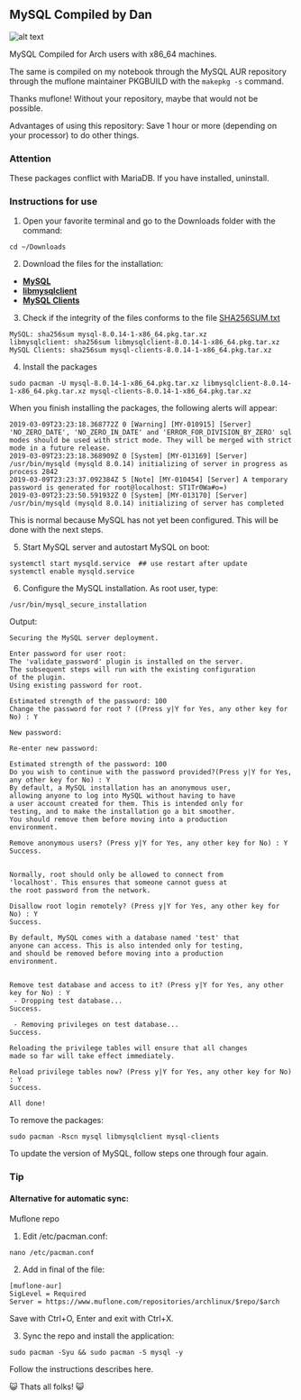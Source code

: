 ## MySQL Compiled by Dan
 
![alt text](https://github.com/linusdan/mysqlcompiled/blob/master/img/logo-mysql-170x115.png "Logo MySQL")

MySQL Compiled for Arch users with x86_64 machines.

The same is compiled on my notebook through the MySQL AUR repository through the muflone maintainer PKGBUILD with the ``` makepkg -s ``` command.

Thanks muflone! Without your repository, maybe that would not be possible.

Advantages of using this repository: Save 1 hour or more (depending on your processor) to do other things.

### Attention
These packages conflict with MariaDB. If you have installed, uninstall.

### Instructions for use
1. Open your favorite terminal and go to the Downloads folder with the command:
```
cd ~/Downloads
```

2. Download the files for the installation:
* [**MySQL**](https://github.com/linusdan/mysqlcompiled/blob/master/files/8.0.14/mysql-8.0.14-1-x86_64.pkg.tar.xz)
* [**libmysqlclient**](https://github.com/linusdan/mysqlcompiled/blob/master/files/8.0.14/libmysqlclient-8.0.14-1-x86_64.pkg.tar.xz)
* [**MySQL Clients**](https://github.com/linusdan/mysqlcompiled/blob/master/files/8.0.14/mysql-clients-8.0.14-1-x86_64.pkg.tar.xz)

3. Check if the integrity of the files conforms to the file [SHA256SUM.txt](https://github.com/linusdan/mysqlcompiled/blob/master/files/8.0.14/SHA256SUM.txt)
```
MySQL: sha256sum mysql-8.0.14-1-x86_64.pkg.tar.xz
libmysqlclient: sha256sum libmysqlclient-8.0.14-1-x86_64.pkg.tar.xz
MySQL Clients: sha256sum mysql-clients-8.0.14-1-x86_64.pkg.tar.xz
```

4. Install the packages

```
sudo pacman -U mysql-8.0.14-1-x86_64.pkg.tar.xz libmysqlclient-8.0.14-1-x86_64.pkg.tar.xz mysql-clients-8.0.14-1-x86_64.pkg.tar.xz
```

When you finish installing the packages, the following alerts will appear:

```
2019-03-09T23:23:18.368772Z 0 [Warning] [MY-010915] [Server] 'NO_ZERO_DATE', 'NO_ZERO_IN_DATE' and 'ERROR_FOR_DIVISION_BY_ZERO' sql modes should be used with strict mode. They will be merged with strict mode in a future release.
2019-03-09T23:23:18.368909Z 0 [System] [MY-013169] [Server] /usr/bin/mysqld (mysqld 8.0.14) initializing of server in progress as process 2842
2019-03-09T23:23:37.092384Z 5 [Note] [MY-010454] [Server] A temporary password is generated for root@localhost: ST1Tr0Wa#o=)
2019-03-09T23:23:50.591932Z 0 [System] [MY-013170] [Server] /usr/bin/mysqld (mysqld 8.0.14) initializing of server has completed
```
This is normal because MySQL has not yet been configured. This will be done with the next steps.

5. Start MySQL server and autostart MySQL on boot:

```
systemctl start mysqld.service  ## use restart after update
systemctl enable mysqld.service
```

6. Configure the MySQL installation. As root user, type:

``` code
/usr/bin/mysql_secure_installation
```

Output:

```
Securing the MySQL server deployment.

Enter password for user root:
The 'validate_password' plugin is installed on the server.
The subsequent steps will run with the existing configuration
of the plugin.
Using existing password for root.

Estimated strength of the password: 100
Change the password for root ? ((Press y|Y for Yes, any other key for No) : Y

New password:

Re-enter new password:

Estimated strength of the password: 100
Do you wish to continue with the password provided?(Press y|Y for Yes, any other key for No) : Y
By default, a MySQL installation has an anonymous user,
allowing anyone to log into MySQL without having to have
a user account created for them. This is intended only for
testing, and to make the installation go a bit smoother.
You should remove them before moving into a production
environment.

Remove anonymous users? (Press y|Y for Yes, any other key for No) : Y
Success.


Normally, root should only be allowed to connect from
'localhost'. This ensures that someone cannot guess at
the root password from the network.

Disallow root login remotely? (Press y|Y for Yes, any other key for No) : Y
Success.

By default, MySQL comes with a database named 'test' that
anyone can access. This is also intended only for testing,
and should be removed before moving into a production
environment.


Remove test database and access to it? (Press y|Y for Yes, any other key for No) : Y
 - Dropping test database...
Success.

 - Removing privileges on test database...
Success.

Reloading the privilege tables will ensure that all changes
made so far will take effect immediately.

Reload privilege tables now? (Press y|Y for Yes, any other key for No) : Y
Success.

All done!
```

To remove the packages:

```
sudo pacman -Rscn mysql libmysqlclient mysql-clients

```

To update the version of MySQL, follow steps one through four again.

### Tip

#### Alternative for automatic sync:
Muflone repo

1. Edit /etc/pacman.conf:
```
nano /etc/pacman.conf
```

2. Add in final of the file:
```
[muflone-aur]
SigLevel = Required
Server = https://www.muflone.com/repositories/archlinux/$repo/$arch
```
Save with Ctrl+O, Enter and exit with Ctrl+X.

3. Sync the repo and install the application:
```
sudo pacman -Syu && sudo pacman -S mysql -y
```
Follow the instructions describes here.

:smiley_cat: Thats all folks! :smiley_cat:
